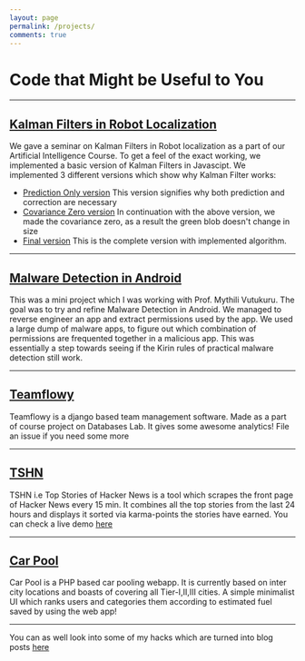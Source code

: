 ```yaml
---
layout: page
permalink: /projects/
comments: true
---
```


<h1>Code that Might be Useful to You</h1>
<hr/>
<h2><a href="https://sushant-hiray.me/kalman/">Kalman Filters in Robot Localization</a></h2>
<p>We gave a seminar on Kalman Filters in Robot localization as a part of our Artificial Intelligence Course.
To get a feel of the exact working, we implemented a basic version of Kalman Filters in Javascipt. We implemented 3 different versions which show why Kalman Filter works:
<ul>
    <li><a href="https://sushant-hiray.me/kalman/prediction-only">Prediction Only version</a> This version signifies why both prediction and correction are necessary</li>
    <li><a href="https://sushant-hiray.me/kalman/covariance-zero">Covariance Zero version</a> In continuation with the above version, we made the covariance zero, as a result the green blob doesn't change in size</li>
    <li><a href="https://sushant-hiray.me/kalman/best">Final version</a> This is the complete version with implemented algorithm. </li>
</ul>
</p>
<hr/>
<h2><a href="https://github.com/sushant-hiray/android-malware-detection">Malware Detection in Android</a></h2>
<p>This was a mini project which I was working with Prof. Mythili Vutukuru. The goal was to try and refine Malware Detection in Android. We managed to reverse engineer an app and extract permissions used by the app. We used a large dump of malware apps, to figure out which combination of permissions are frequented together in a malicious app. This was essentially a step towards seeing if the Kirin rules of practical malware detection still work.
</p>
<hr/>

<h2><a href="https://github.com/sushant-hiray/teamflowy">Teamflowy</a></h2>
<p>Teamflowy is a django based team management software. Made as a part of course project on Databases Lab. It gives some awesome analytics! File an issue if you need some more</p>
<hr/>

<h2><a href="/tshn">TSHN</a></h2>
<p>TSHN i.e Top Stories of Hacker News is a tool which scrapes the front page of Hacker News every 15 min. It combines all the top stories from the last 24 hours and displays it sorted via karma-points the stories have earned. You can check a live demo <a href="http://tshn.sushant-hiray.me">here</a>
<hr/>

<h2><a href="https://github.com/sushant-hiray/car-pool">Car Pool</a></h2>
<p>Car Pool is a PHP based car pooling webapp. It is currently based on inter city locations and boasts of covering all Tier-I,II,III cities. A simple minimalist UI which ranks users and categories them according to estimated fuel saved by using the web app!</p>
<hr/>

<p>You can as well look into some of my hacks which are turned into blog posts <a href="https://sushant-hiray.me/posts">here</a></p>

